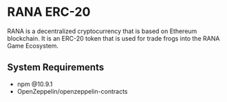 # RANA ERC-20

RANA is a decentralized cryptocurrency that is based on Ethereum blockchain. It is an ERC-20 token that is used for trade frogs into the RANA Game Ecosystem.

## System Requirements

- npm @10.9.1
- OpenZeppelin/openzeppelin-contracts
